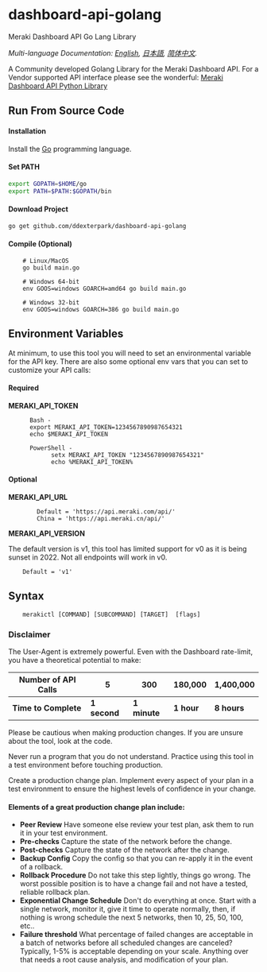 # dashboard-api-golang
Meraki Dashboard API Go Lang Library

*Multi-language Documentation: [English](README.md), [日本語](docs/README.ja.md), [简体中文](docs/README.zh-cn.md).*

A Community developed Golang Library for the Meraki Dashboard API. 
For a Vendor supported API interface please see the wonderful: [Meraki Dashboard API Python Library](https://github.com/meraki/dashboard-api-python)

## Run From Source Code 

#### Installation
Install the [Go](http://golang.org) programming language.

#### Set PATH
```bash
export GOPATH=$HOME/go
export PATH=$PATH:$GOPATH/bin
```

#### Download Project

```bash
go get github.com/ddexterpark/dashboard-api-golang
```

#### Compile (Optional) 
```shell script
    # Linux/MacOS
    go build main.go

    # Windows 64-bit
    env GOOS=windows GOARCH=amd64 go build main.go
    
    # Windows 32-bit
    env GOOS=windows GOARCH=386 go build main.go
```
    
## Environment Variables

At minimum, to use this tool you will need to set an environmental variable for the API key. 
There are also some optional env vars that you can set to customize your API calls:

#### Required

**MERAKI_API_TOKEN**
```shell script
      Bash -
      export MERAKI_API_TOKEN=1234567890987654321
      echo $MERAKI_API_TOKEN 
      
      PowerShell -
            setx MERAKI_API_TOKEN "1234567890987654321"
            echo %MERAKI_API_TOKEN%
```
#### Optional
 
**MERAKI_API_URL**
```shell script
        Default = 'https://api.meraki.com/api/'
        China = 'https://api.meraki.cn/api/' 
```

**MERAKI_API_VERSION**

The default version is v1, this tool has limited support for v0 as it is being sunset in 2022. 
Not all endpoints will work in v0.
 
```shell script
    Default = 'v1'
```
    
## Syntax

```shell script
    merakictl [COMMAND] [SUBCOMMAND] [TARGET]  [flags]
```


### Disclaimer

The User-Agent is extremely powerful. Even with the Dashboard rate-limit, you have a theoretical potential to make:


Number of API Calls | 5 | 300 | 180,000 | 1,400,000 |
--- | --- | --- | --- | --- |
**Time to Complete** | **1 second** | **1 minute** | **1 hour** | **8 hours** |


Please be cautious when making production changes. If you are unsure about the tool, look at the code. 

Never run a program that you do not understand. Practice using this tool in a test environment before touching production.

Create a production change plan. Implement every aspect of your plan in a test environment to ensure the highest levels of confidence in your change.   

#### Elements of a great production change plan include:
- **Peer Review** Have someone else review your test plan, ask them to run it in your test environment.
- **Pre-checks**  Capture the state of the network before the change.
- **Post-checks** Capture the state of the network after the change. 
- **Backup Config** Copy the config so that you can re-apply it in the event of a rollback.
- **Rollback Procedure** Do not take this step lightly, things go wrong. 
The worst possible position is to have a change fail and not have a tested, reliable rollback plan.
- **Exponential Change Schedule** Don't do everything at once. Start with a single network, 
monitor it, give it time to operate normally, then, if nothing is wrong schedule the next 5 networks, then 10, 25, 50, 100, etc..
- **Failure threshold** What percentage of failed changes are acceptable in a batch of networks 
before all scheduled changes are canceled? Typically, 1-5% is acceptable depending on your scale. 
Anything over that needs a root cause analysis, and modification of your plan. 
